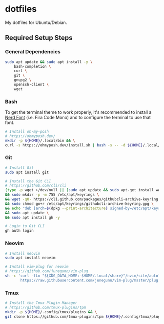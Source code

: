 # dotfiles

My dotfiles for Ubuntu/Debian.

## Required Setup Steps

### General Dependencies

```bash
sudo apt update && sudo apt install -y \
    bash-completion \
    curl \
    git \
    gnupg2 \
    openssh-client \
    wget
```

### Bash

To get the terminal theme to work properly, it's recommended to install a [Nerd Font](https://www.nerdfonts.com/)
(i.e. Fira Code Mono) and to configure the terminal to use that font.

```bash
# Install oh-my-posh
# https://ohmyposh.dev/
mkdir -p ${HOME}/.local/bin && \
curl -s https://ohmyposh.dev/install.sh | bash -s -- -d ${HOME}/.local/bin
```

### Git

```bash
# Install Git
sudo apt install git

# Install the Git CLI
# https://github.com/cli/cli
(type -p wget >/dev/null || (sudo apt update && sudo apt-get install wget -y)) \
&& sudo mkdir -p -m 755 /etc/apt/keyrings \
&& wget -qO- https://cli.github.com/packages/githubcli-archive-keyring.gpg | sudo tee /etc/apt/keyrings/githubcli-archive-keyring.gpg > /dev/null \
&& sudo chmod go+r /etc/apt/keyrings/githubcli-archive-keyring.gpg \
&& echo "deb [arch=$(dpkg --print-architecture) signed-by=/etc/apt/keyrings/githubcli-archive-keyring.gpg] https://cli.github.com/packages stable main" | sudo tee /etc/apt/sources.list.d/github-cli.list > /dev/null \
&& sudo apt update \
&& sudo apt install gh -y

# Login to Git CLI
gh auth login
```

### Neovim

```bash
# Install neovim
sudo apt install neovim

# Install vim-plug for neovim
# https://github.com/junegunn/vim-plug
sh -c 'curl -fLo "${XDG_DATA_HOME:-$HOME/.local/share}"/nvim/site/autoload/plug.vim --create-dirs \
       https://raw.githubusercontent.com/junegunn/vim-plug/master/plug.vim'
```

### Tmux

```bash
# Install the Tmux Plugin Manager
# https://github.com/tmux-plugins/tpm
mkdir -p ${HOME}/.config/tmux/plugins && \
git clone https://github.com/tmux-plugins/tpm ${HOME}/.config/tmux/plugins/tpm
```
